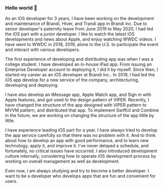 ### Hello world 👋

<!--
**imjhk03/imjhk03** is a ✨ _special_ ✨ repository because its `README.md` (this file) appears on your GitHub profile.

Here are some ideas to get you started:

- 🔭 I’m currently working on ...
- 🌱 I’m currently learning ...
- 👯 I’m looking to collaborate on ...
- 🤔 I’m looking for help with ...
- 💬 Ask me about ...
- 📫 How to reach me: ...
- 😄 Pronouns: ...
- ⚡ Fun fact: ...
-->

As an iOS developer for 3 years, I have been working on the development and maintenance of Brandi, Hiver, and Trandi app in Brandi inc. Due to senior developer's paternity leave from June 2019 to May 2020, I had led the iOS part with a junior developer. I like to watch the latest iOS developments and news about Apple, and enjoy watching WWDC videos. I have went to WWDC in 2018, 2019, alone to the U.S. to participate the event and interact with various developers.

The first experience of developing and distributing app was when I was a college student. I have developed an in-house iPad app. From issuing an Enterprise Developer account to deploying it, I did it by myself. Since then, I started my career as an iOS developer at Brandi Inc.. In 2019, I had led the iOS app develop for a new service of the company, architecturing, developing and deploying.

 I have also develop an iMessage app, Apple Watch app, and Sign in with Apple features, and got used to the design pattern of VIPER. Recently, I have changed the structure of the app designed with VIPER pattern to MVVM pattern, and distributed that app. To implement SwiftUI and Combine in the future, we are working on changing the structure of the app little by little.

 I have experience leading iOS part for a year. I have always tried to develop the app service carefully so that there was no problem with it. And to think about how to develop an app with good performance, and to learn new technology, apply it, and improve it. I've never delayed a schedule, and fortunately, no critical issues have occurred. I also introduced development culture internally, considering how to operate iOS development process by working on overall management as well as development.

Even now, I am always studying and try to become a better developer. I want to be a developer who develops apps that are fun and convenient for users.
